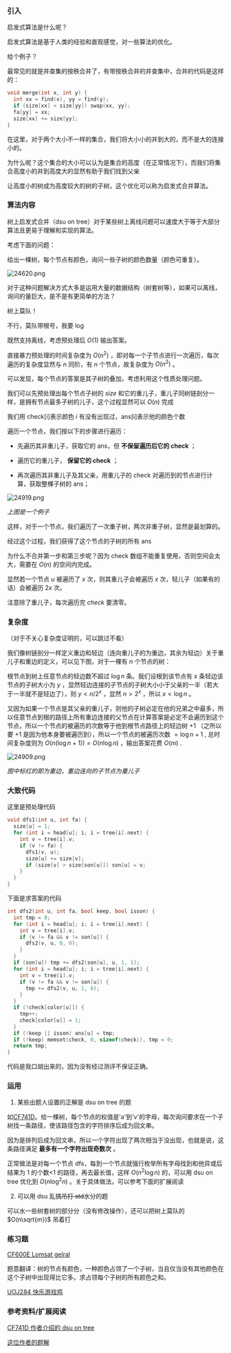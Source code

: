 ### 引入

启发式算法是什么呢？

启发式算法是基于人类的经验和直观感觉，对一些算法的优化。

给个例子？

最常见的就是并查集的按秩合并了，有带按秩合并的并查集中，合并的代码是这样的：

```cpp
void merge(int x, int y) {
  int xx = find(x), yy = find(y);
  if (size[xx] < size[yy]) swap(xx, yy);
  fa[yy] = xx;
  size[xx] += size[yy];
}
```

在这里，对于两个大小不一样的集合，我们将大小小的并到大的，而不是大的连接小的。

为什么呢？这个集合的大小可以认为是集合的高度（在正常情况下），而我们将集合高度小的并到高度大的显然有助于我们找到父亲

让高度小的树成为高度较大的树的子树，这个优化可以称为启发式合并算法。

### 算法内容

树上启发式合并（dsu on tree）对于某些树上离线问题可以速度大于等于大部分算法且更易于理解和实现的算法。

考虑下面的问题：

给出一棵树，每个节点有颜色，询问一些子树的颜色数量（颜色可重复）。

![24620.png](./images/24620.png)

对于这种问题解决方式大多是运用大量的数据结构（树套树等），如果可以离线，询问的量巨大，是不是有更简单的方法？

树上莫队！

不行，莫队带根号，我要 log

既然支持离线，考虑预处理后 $O(1)$ 输出答案。

直接暴力预处理的时间复杂度为 $O(n^2)$ ，即对每一个子节点进行一次遍历，每次遍历的复杂度显然与 $n$ 同阶，有 $n$ 个节点，故复杂度为 $O(n^2)$ 。

可以发现，每个节点的答案是其子树的叠加，考虑利用这个性质处理问题。

我们可以先预处理出每个节点子树的 $size$ 和它的重儿子，重儿子同树链剖分一样，是拥有节点最多子树的儿子，这个过程显然可以 $O(n)$ 完成

我们用 check[i]表示颜色 $i$ 有没有出现过，ans[i]表示他的颜色个数

遍历一个节点，我们按以下的步骤进行遍历：

-   先遍历其非重儿子，获取它的 ans，但 **不保留遍历后它的 check** ；

-   遍历它的重儿子， **保留它的 check** ；

-   再次遍历其非重儿子及其父亲，用重儿子的 check 对遍历到的节点进行计算，获取整棵子树的 ans；

![24919.png](./images/24919.png)

_上图是一个例子_

这样，对于一个节点，我们遍历了一次重子树，两次非重子树，显然是最划算的。

经过这个过程，我们获得了这个节点的子树的所有 ans

为什么不合并第一步和第三步呢？因为 check 数组不能重复使用，否则空间会太大，需要在 $O(n)$ 的空间内完成。

显然若一个节点 $u$ 被遍历了 $x$ 次，则其重儿子会被遍历 $x$ 次，轻儿子（如果有的话）会被遍历 $2x$ 次。

注意除了重儿子，每次遍历完 $check$ 要清零。

### 复杂度

（对于不关心复杂度证明的，可以跳过不看）

我们像树链剖分一样定义重边和轻边（连向重儿子的为重边，其余为轻边）关于重儿子和重边的定义，可以见下图，对于一棵有 $n$ 个节点的树：

根节点到树上任意节点的轻边数不超过 $\log n$ 条。我们设根到该节点有 x 条轻边该节点的子树大小为 $y$ ，显然轻边连接的子节点的子树大小小于父亲的一半（若大于一半就不是轻边了），则 $y<n/2^x$ ，显然 $n>2^x$ ，所以 $x<\log n$ 。

又因为如果一个节点是其父亲的重儿子，则他的子树必定在他的兄弟之中最多，所以任意节点到根的路径上所有重边连接的父节点在计算答案是必定不会遍历到这个节点，所以一个节点的被遍历的次数等于他到根节点路径上的轻边树 $+1$ （之所以要 $+1$ 是因为他本身要被遍历到），所以一个节点的被遍历次数 $=\log n+1$ , 总时间复杂度则为 $O(n(\log n+1))=O(n\log n)$ ，输出答案花费 $O(m)$ .

![24909.png](./images/24909.png)

_图中标红的即为重边，重边连向的子节点为重儿子_

### 大致代码

这里是预处理代码

```cpp
void dfs1(int u, int fa) {
  size[u] = 1;
  for (int i = head[u]; i; i = tree[i].next) {
    int v = tree[i].v;
    if (v != fa) {
      dfs1(v, u);
      size[u] += size[v];
      if (size[v] > size[son[u]]) son[u] = v;
    }
  }
}
```

下面是求答案的代码

```cpp
int dfs2(int u, int fa, bool keep, bool isson) {
  int tmp = 0;
  for (int i = head[u]; i; i = tree[i].next) {
    int v = tree[i].v;
    if (v != fa && v != son[u]) {
      dfs2(v, u, 0, 0);
    }
  }
  if (son[u]) tmp += dfs2(son[u], u, 1, 1);
  for (int i = head[u]; i; i = tree[i].next) {
    int v = tree[i].v;
    if (v != fa && v != son[u]) {
      tmp += dfs2(v, u, 1, 0);
    }
  }
  if (!check[color[u]]) {
    tmp++;
    check[color[u]] = 1;
  }
  if (!keep || isson) ans[u] = tmp;
  if (!keep) memset(check, 0, sizeof(check)), tmp = 0;
  return tmp;
}
```

代码是我口胡出来的，因为没有经过测评不保证正确。

### 运用

1.  某些出题人设置的正解是 dsu on tree 的题

如[CF741D](http://codeforces.com/problemset/problem/741/D)。给一棵树，每个节点的权值是'a'到'v'的字母，每次询问要求在一个子树找一条路径，使该路径包含的字符排序后成为回文串。

因为是排列后成为回文串，所以一个字符出现了两次相当于没出现，也就是说，这条路径满足 **最多有一个字符出现奇数次** 。

正常做法是对每一个节点 dfs，每到一个节点就强行枚举所有字母找到和他异或后结果为 1 的个数&lt;1 的路径，再去最长值，这样 $O(n^2\log n)$ 的，可以用 dsu on tree 优化到 $O(n\log^2n)$ 。关于具体做法，可以参考下面的扩展阅读

2.  可以用 dsu 乱搞~~吊打 std~~水分的题

可以水一些树套树的部分分（没有修改操作），还可以把树上莫队的 $O(n\sqrt{m})$ 吊着打

### 练习题

[CF600E Lomsat gelral](http://codeforces.com/problemset/problem/600/E)

题意翻译：树的节点有颜色，一种颜色占领了一个子树，当且仅当没有其他颜色在这个子树中出现得比它多。求占领每个子树的所有颜色之和。

[UOJ284 快乐游戏鸡](http://uoj.ac/problem/284)

### 参考资料/扩展阅读

[CF741D 作者介绍的 dsu on tree](http://codeforces.com/blog/entry/44351)

[这位作者的题解](http://codeforces.com/blog/entry/48871)

